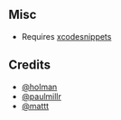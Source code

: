 ## Misc

- Requires [xcodesnippets](https://github.com/lukeredpath/xcodesnippets)

## Credits
- [@holman](http://zachholman.com/2010/08/dotfiles-are-meant-to-be-forked/)
- [@paulmillr](https://github.com/paulmillr/dotfiles)
- [@mattt](https://github.com/mattt/Xcode-Snippets)
